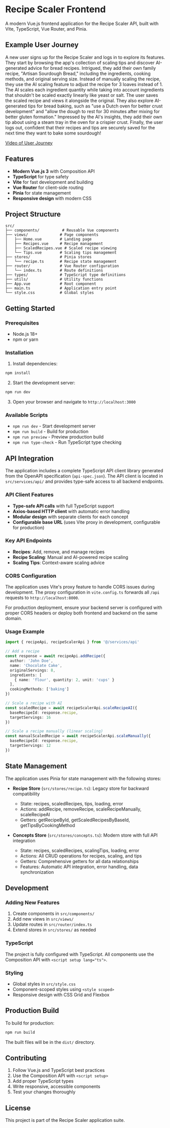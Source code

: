# Recipe Scaler Frontend

A modern Vue.js frontend application for the Recipe Scaler API, built with Vite, TypeScript, Vue Router, and Pinia.

## Example User Journey
A new user signs up for the Recipe Scaler and logs in to explore its features. They start by browsing the app's collection of scaling tips and discover AI-generated advice for bread recipes. Intrigued, they add their own family recipe, "Artisan Sourdough Bread," including the ingredients, cooking methods, and original serving size. Instead of manually scaling the recipe, they use the AI scaling feature to adjust the recipe for 3 loaves instead of 1. The AI scales each ingredient quantity while taking into account ingredients that shouldn't be scaled exactly linearly like yeast or salt. The user saves the scaled recipe and views it alongside the original. They also explore AI-generated tips for bread baking, such as "use a Dutch oven for better crust development" and "allow the dough to rest for 30 minutes after mixing for better gluten formation." Impressed by the AI's insights, they add their own tip about using a steam tray in the oven for a crispier crust. Finally, the user logs out, confident that their recipes and tips are securely saved for the next time they want to bake some sourdough!

[Video of User Journey](./Recipe_Scaler_Final.mov)

## Features

- **Modern Vue.js 3** with Composition API
- **TypeScript** for type safety
- **Vite** for fast development and building
- **Vue Router** for client-side routing
- **Pinia** for state management
- **Responsive design** with modern CSS

## Project Structure

```
src/
├── components/          # Reusable Vue components
├── views/              # Page components
│   ├── Home.vue        # Landing page
│   ├── Recipes.vue     # Recipe management
│   ├── ScaledRecipes.vue # Scaled recipe viewing
│   └── Tips.vue        # Scaling tips management
├── stores/             # Pinia stores
│   └── recipe.ts       # Recipe state management
├── router/             # Vue Router configuration
│   └── index.ts        # Route definitions
├── types/              # TypeScript type definitions
├── utils/              # Utility functions
├── App.vue             # Root component
├── main.ts             # Application entry point
└── style.css           # Global styles
```

## Getting Started

### Prerequisites

- Node.js 18+ 
- npm or yarn

### Installation

1. Install dependencies:
```bash
npm install
```

2. Start the development server:
```bash
npm run dev
```

3. Open your browser and navigate to `http://localhost:3000`

### Available Scripts

- `npm run dev` - Start development server
- `npm run build` - Build for production
- `npm run preview` - Preview production build
- `npm run type-check` - Run TypeScript type checking

## API Integration

The application includes a complete TypeScript API client library generated from the OpenAPI specification (`api-spec.json`). The API client is located in `src/services/api/` and provides type-safe access to all backend endpoints.

### API Client Features

- **Type-safe API calls** with full TypeScript support
- **Axios-based HTTP client** with automatic error handling
- **Modular design** with separate clients for each concept
- **Configurable base URL** (uses Vite proxy in development, configurable for production)

### Key API Endpoints

- **Recipes**: Add, remove, and manage recipes
- **Recipe Scaling**: Manual and AI-powered recipe scaling
- **Scaling Tips**: Context-aware scaling advice

### CORS Configuration

The application uses Vite's proxy feature to handle CORS issues during development. The proxy configuration in `vite.config.ts` forwards all `/api` requests to `http://localhost:8000`.

For production deployment, ensure your backend server is configured with proper CORS headers or deploy both frontend and backend on the same domain.

### Usage Example

```typescript
import { recipeApi, recipeScalerApi } from '@/services/api'

// Add a recipe
const response = await recipeApi.addRecipe({
  author: 'John Doe',
  name: 'Chocolate Cake',
  originalServings: 8,
  ingredients: [
    { name: 'flour', quantity: 2, unit: 'cups' }
  ],
  cookingMethods: ['baking']
})

// Scale a recipe with AI
const scaledRecipe = await recipeScalerApi.scaleRecipeAI({
  baseRecipeId: response.recipe,
  targetServings: 16
})

// Scale a recipe manually (linear scaling)
const manualScaledRecipe = await recipeScalerApi.scaleManually({
  baseRecipeId: response.recipe,
  targetServings: 12
})
```

## State Management

The application uses Pinia for state management with the following stores:

- **Recipe Store** (`src/stores/recipe.ts`): Legacy store for backward compatibility
  - State: recipes, scaledRecipes, tips, loading, error
  - Actions: addRecipe, removeRecipe, scaleRecipeManually, scaleRecipeAI
  - Getters: getRecipeById, getScaledRecipesByBaseId, getTipsByCookingMethod

- **Concepts Store** (`src/stores/concepts.ts`): Modern store with full API integration
  - State: recipes, scaledRecipes, scalingTips, loading, error
  - Actions: All CRUD operations for recipes, scaling, and tips
  - Getters: Comprehensive getters for all data relationships
  - Features: Automatic API integration, error handling, data synchronization

## Development

### Adding New Features

1. Create components in `src/components/`
2. Add new views in `src/views/`
3. Update routes in `src/router/index.ts`
4. Extend stores in `src/stores/` as needed

### TypeScript

The project is fully configured with TypeScript. All components use the Composition API with `<script setup lang="ts">`.

### Styling

- Global styles in `src/style.css`
- Component-scoped styles using `<style scoped>`
- Responsive design with CSS Grid and Flexbox

## Production Build

To build for production:

```bash
npm run build
```

The built files will be in the `dist/` directory.

## Contributing

1. Follow Vue.js and TypeScript best practices
2. Use the Composition API with `<script setup>`
3. Add proper TypeScript types
4. Write responsive, accessible components
5. Test your changes thoroughly

## License

This project is part of the Recipe Scaler application suite.
